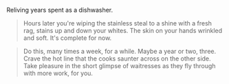 Reliving years spent as a dishwasher.

> Hours later you're wiping the stainless steal to a shine with a fresh
rag, stains up and down your whites. The skin on your hands wrinkled
and soft. It's complete for now.

> Do this, many times a week, for a while. Maybe a year or two, three.
Crave the hot line that the cooks saunter across on the other side.
Take pleasure in the short glimpse of waitresses as they fly through
with more work, for you.
